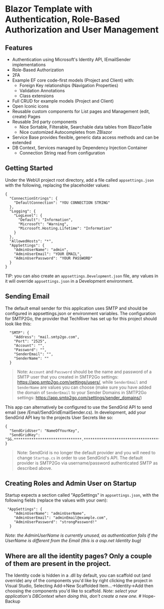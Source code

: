 # Blazor Template with Authentication, Role-Based Authorization and User Management
## Features
- Authentication using Microsoft's Identity API, IEmailSender implementations
- Role-Based Authorization
- 2FA
- Example EF core code-first models (Project and Client) with:
  - Foreign Key relationships (Navigation Properties)
  - Validation Annotations
  - Class extensions 
- Full CRUD for example models (Project and Client)
- Open Iconic icons
- Reusable custom components for List pages and Management (edit, create) Pages
- Reusable 3rd party components
  - Nice Sortable, Filterable, Searchable data tables from BlazorTable
  - Nice customized Autocompletes from ZBlazor
- Service Base provides flexible, generic data access methods and can be extended
- DB Context, Services managed by Dependency Injection Container
  - Connection String read from configuration

## Getting Started
Under the WebUI project root directory, add a file called `appsettings.json` with the following, replacing the placeholder values:
```
{
  "ConnectionStrings": {
    "DefaultConnection": "YOU CONNECTION STRING"
  },
  "Logging": {
    "LogLevel": {
      "Default": "Information",
      "Microsoft": "Warning",
      "Microsoft.Hosting.Lifetime": "Information"
    }
  },
  "AllowedHosts": "*",
  "AppSettings": {
    "AdminUserName": "admin",
    "AdminUserEmail": "YOUR EMAIL",
    "AdminUserPassword": "YOUR PASSWORD"
  }
}

```
TIP: you can also create an `appsettings.Development.json` file, any values in it will override `appsettings.json` in a Development environment.

## Sending Email
The default email sender for this application uses SMTP and should be configured in appsettings.json or environment variables. The configuration for SMTP2Go, the provider that TechRiver has set up for this project should look like this:

```
  "SMTP": {
    "Address": "mail.smtp2go.com",
    "Port": "2525",
    "Account": "",
    "Password": "",
    "SenderEmail": "",
    "SenderName": ""
  }
```
> Note: `Account` and `Password` should be the name and password of a SMTP user that you created in SMTP2Go settings: https://app.smtp2go.com/settings/users/, while `SenderEmail` and `SenderName` are values you can choose (make sure you have added the domain of `SenderEmail` to your Sender Domains in SMTP2Go settings: https://app.smtp2go.com/settings/sender_domains/)

This app can alternatively be configured to use the SendGrid API to send email (see /Email/SendGridEmailSender.cs).
In development, add your SendGrid API key to the projects User Secrets like so:

```
{
  "SendGridUser": "NameOfYourKey",
  "SendGridKey": "SG.*******************************.******************************************"
}
```
>Note: SendGrid is no longer the default provider and you will need to change `Startup.cs` in order to use SendGrid's API. The default provider is SMTP2Go via username/password authenticated SMTP as described above.


## Creating Roles and Admin User on Startup
Startup expects a section called "AppSettings" in `appsettings.json`, with the following fields (replace the values with your own):

```
 "AppSettings": {
    "AdminUserName": "adminUserName",
    "AdminUserEmail": "adminEmail@example.com",
    "AdminUserPassword": "strongPassword!"
  }
```
*Note: the AdminUserName is currently unused, as authentication fails if the UserName is different from the Email 
(this is a asp.net Identity bug)*

## Where are all the identity pages? Only a couple of them are present in the project.
The Identity code is hidden in a .dll by default, you can scaffold out (and override) any of the components you'd like by right clicking the project
in Visual Studio, Selecting Add->New Scaffolded Item...->Identity->Add then choosing the components you'd like to scaffold.
*Note: select your application's DBContext when doing this, don't create a new one.*
#   H o p e - B a c k u p  
 